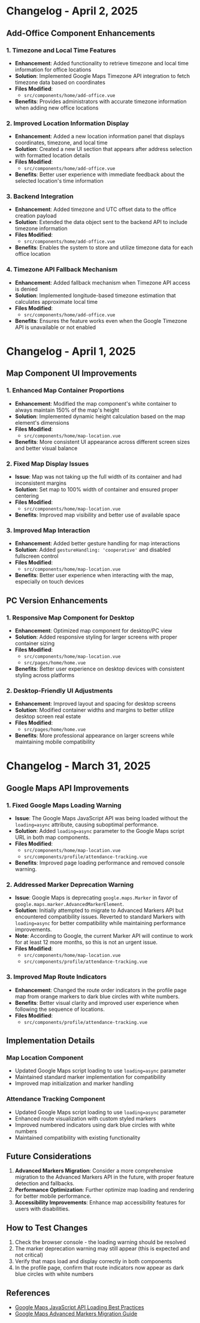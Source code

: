 # Changelog - April 2, 2025

## Add-Office Component Enhancements

### 1. Timezone and Local Time Features
- **Enhancement**: Added functionality to retrieve timezone and local time information for office locations
- **Solution**: Implemented Google Maps Timezone API integration to fetch timezone data based on coordinates
- **Files Modified**:
  - `src/components/home/add-office.vue`
- **Benefits**: Provides administrators with accurate timezone information when adding new office locations

### 2. Improved Location Information Display
- **Enhancement**: Added a new location information panel that displays coordinates, timezone, and local time
- **Solution**: Created a new UI section that appears after address selection with formatted location details
- **Files Modified**:
  - `src/components/home/add-office.vue`
- **Benefits**: Better user experience with immediate feedback about the selected location's time information

### 3. Backend Integration
- **Enhancement**: Added timezone and UTC offset data to the office creation payload
- **Solution**: Extended the data object sent to the backend API to include timezone information
- **Files Modified**:
  - `src/components/home/add-office.vue`
- **Benefits**: Enables the system to store and utilize timezone data for each office location

### 4. Timezone API Fallback Mechanism
- **Enhancement**: Added fallback mechanism when Timezone API access is denied
- **Solution**: Implemented longitude-based timezone estimation that calculates approximate local time
- **Files Modified**:
  - `src/components/home/add-office.vue`
- **Benefits**: Ensures the feature works even when the Google Timezone API is unavailable or not enabled

# Changelog - April 1, 2025

## Map Component UI Improvements

### 1. Enhanced Map Container Proportions
- **Enhancement**: Modified the map component's white container to always maintain 150% of the map's height
- **Solution**: Implemented dynamic height calculation based on the map element's dimensions
- **Files Modified**:
  - `src/components/home/map-location.vue`
- **Benefits**: More consistent UI appearance across different screen sizes and better visual balance

### 2. Fixed Map Display Issues
- **Issue**: Map was not taking up the full width of its container and had inconsistent margins
- **Solution**: Set map to 100% width of container and ensured proper centering
- **Files Modified**:
  - `src/components/home/map-location.vue`
- **Benefits**: Improved map visibility and better use of available space

### 3. Improved Map Interaction
- **Enhancement**: Added better gesture handling for map interactions
- **Solution**: Added `gestureHandling: 'cooperative'` and disabled fullscreen control
- **Files Modified**:
  - `src/components/home/map-location.vue`
- **Benefits**: Better user experience when interacting with the map, especially on touch devices

## PC Version Enhancements

### 1. Responsive Map Component for Desktop
- **Enhancement**: Optimized map component for desktop/PC view
- **Solution**: Added responsive styling for larger screens with proper container sizing
- **Files Modified**:
  - `src/components/home/map-location.vue`
  - `src/pages/home/home.vue`
- **Benefits**: Better user experience on desktop devices with consistent styling across platforms

### 2. Desktop-Friendly UI Adjustments
- **Enhancement**: Improved layout and spacing for desktop screens
- **Solution**: Modified container widths and margins to better utilize desktop screen real estate
- **Files Modified**:
  - `src/pages/home/home.vue`
- **Benefits**: More professional appearance on larger screens while maintaining mobile compatibility

# Changelog - March 31, 2025

## Google Maps API Improvements

### 1. Fixed Google Maps Loading Warning
- **Issue**: The Google Maps JavaScript API was being loaded without the `loading=async` attribute, causing suboptimal performance.
- **Solution**: Added `loading=async` parameter to the Google Maps script URL in both map components.
- **Files Modified**:
  - `src/components/home/map-location.vue`
  - `src/components/profile/attendance-tracking.vue`
- **Benefits**: Improved page loading performance and removed console warning.

### 2. Addressed Marker Deprecation Warning
- **Issue**: Google Maps is deprecating `google.maps.Marker` in favor of `google.maps.marker.AdvancedMarkerElement`.
- **Solution**: Initially attempted to migrate to Advanced Markers API but encountered compatibility issues. Reverted to standard Markers with `loading=async` for better compatibility while maintaining performance improvements.
- **Note**: According to Google, the current Marker API will continue to work for at least 12 more months, so this is not an urgent issue.
- **Files Modified**:
  - `src/components/home/map-location.vue`
  - `src/components/profile/attendance-tracking.vue`

### 3. Improved Map Route Indicators
- **Enhancement**: Changed the route order indicators in the profile page map from orange markers to dark blue circles with white numbers.
- **Benefits**: Better visual clarity and improved user experience when following the sequence of locations.
- **Files Modified**:
  - `src/components/profile/attendance-tracking.vue`

## Implementation Details

### Map Location Component
- Updated Google Maps script loading to use `loading=async` parameter
- Maintained standard marker implementation for compatibility
- Improved map initialization and marker handling

### Attendance Tracking Component
- Updated Google Maps script loading to use `loading=async` parameter
- Enhanced route visualization with custom styled markers
- Improved numbered indicators using dark blue circles with white numbers
- Maintained compatibility with existing functionality

## Future Considerations
1. **Advanced Markers Migration**: Consider a more comprehensive migration to the Advanced Markers API in the future, with proper feature detection and fallbacks.
2. **Performance Optimization**: Further optimize map loading and rendering for better mobile performance.
3. **Accessibility Improvements**: Enhance map accessibility features for users with disabilities.

## How to Test Changes
1. Check the browser console - the loading warning should be resolved
2. The marker deprecation warning may still appear (this is expected and not critical)
3. Verify that maps load and display correctly in both components
4. In the profile page, confirm that route indicators now appear as dark blue circles with white numbers

## References
- [Google Maps JavaScript API Loading Best Practices](https://goo.gle/js-api-loading)
- [Google Maps Advanced Markers Migration Guide](https://developers.google.com/maps/documentation/javascript/advanced-markers/migration)
